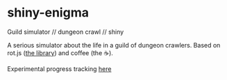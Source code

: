 # shiny-enigma
Guild simulator // dungeon crawl // shiny

A serious simulator about the life in a guild of dungeon crawlers. Based on rot.js ([the library](http://ondras.github.io/rot.js/hp/)) and coffee (the ☕️). 

Experimental progress tracking [here](https://github.com/drasbeck/shiny-enigma/projects/1?)

